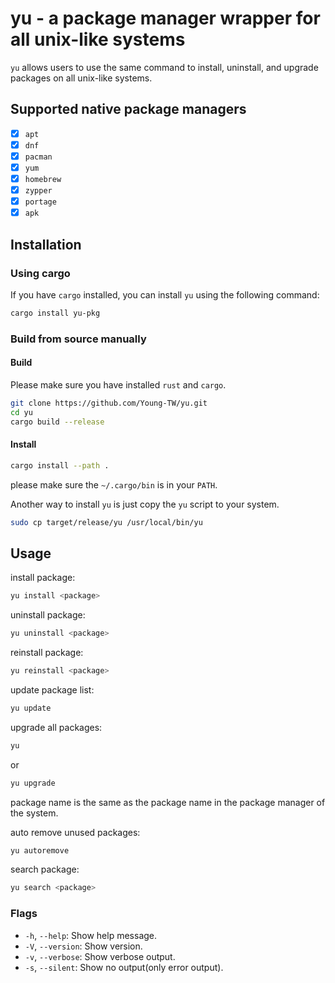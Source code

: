# yu - a package manager wrapper for all unix-like systems

`yu` allows users to use the same command to install, uninstall, and upgrade packages on all unix-like systems.

## Supported native package managers

- [x] `apt`
- [x] `dnf`
- [x] `pacman`
- [x] `yum`
- [x] `homebrew`
- [x] `zypper`
- [x] `portage`
- [x] `apk`

## Installation

### Using cargo

If you have `cargo` installed, you can install `yu` using the following command:

```bash
cargo install yu-pkg
```

### Build from source manually

#### Build

Please make sure you have installed `rust` and `cargo`.

```bash
git clone https://github.com/Young-TW/yu.git
cd yu
cargo build --release
```

#### Install

```bash
cargo install --path .
```

please make sure the `~/.cargo/bin` is in your `PATH`.

Another way to install `yu` is just copy the `yu` script to your system.

```bash
sudo cp target/release/yu /usr/local/bin/yu
```

## Usage

install package:

```bash
yu install <package>
```

uninstall package:

```bash
yu uninstall <package>
```

reinstall package:

```bash
yu reinstall <package>
```

update package list:

```bash
yu update
```

upgrade all packages:

```bash
yu
```

or

```bash
yu upgrade
```

package name is the same as the package name in the package manager of the system.

auto remove unused packages:

```bash
yu autoremove
```

search package:

```bash
yu search <package>
```

### Flags

- `-h`, `--help`: Show help message.
- `-V`, `--version`: Show version.
- `-v`, `--verbose`: Show verbose output.
- `-s`, `--silent`: Show no output(only error output).
